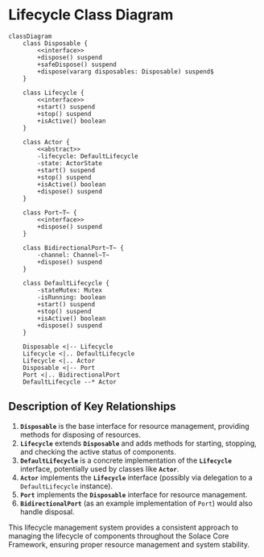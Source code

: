 # Lifecycle Class Diagram

```mermaid
classDiagram
    class Disposable {
        <<interface>>
        +dispose() suspend
        +safeDispose() suspend
        +dispose(vararg disposables: Disposable) suspend$
    }
    
    class Lifecycle {
        <<interface>>
        +start() suspend
        +stop() suspend
        +isActive() boolean
    }
    
    class Actor {
        <<abstract>>
        -lifecycle: DefaultLifecycle
        -state: ActorState
        +start() suspend
        +stop() suspend
        +isActive() boolean
        +dispose() suspend
    }
    
    class Port~T~ {
        <<interface>>
        +dispose() suspend
    }
    
    class BidirectionalPort~T~ {
        -channel: Channel~T~
        +dispose() suspend
    }
    
    class DefaultLifecycle {
        -stateMutex: Mutex
        -isRunning: boolean
        +start() suspend
        +stop() suspend
        +isActive() boolean
        +dispose() suspend
    }
    
    Disposable <|-- Lifecycle
    Lifecycle <|.. DefaultLifecycle
    Lifecycle <|.. Actor
    Disposable <|-- Port
    Port <|.. BidirectionalPort
    DefaultLifecycle --* Actor
```

## Description of Key Relationships

1. **`Disposable`** is the base interface for resource management, providing methods for disposing of resources.
2. **`Lifecycle`** extends **`Disposable`** and adds methods for starting, stopping, and checking the active status of components.
3. **`DefaultLifecycle`** is a concrete implementation of the **`Lifecycle`** interface, potentially used by classes like **`Actor`**.
4. **`Actor`** implements the **`Lifecycle`** interface (possibly via delegation to a `DefaultLifecycle` instance).
5. **`Port`** implements the **`Disposable`** interface for resource management.
6. **`BidirectionalPort`** (as an example implementation of `Port`) would also handle disposal.

This lifecycle management system provides a consistent approach to managing the lifecycle of components throughout the Solace Core Framework, ensuring proper resource management and system stability.
